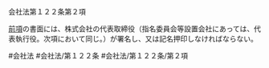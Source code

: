 会社法第１２２条第２項

[前項](会社法＿＿＿＿第１２２条第１項)の書面には、株式会社の代表取締役（指名委員会等設置会社にあっては、代表執行役。次項において同じ。）が署名し、又は記名押印しなければならない。

#会社法
#会社法/第１２２条
#会社法/第１２２条/第２項
